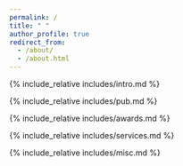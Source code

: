 ```yaml
---
permalink: /
title: " "
author_profile: true
redirect_from: 
  - /about/
  - /about.html
---
```




<span class='anchor' id='about-me'></span>
{% include_relative includes/intro.md %}

<span class='anchor' id='selected-publications'></span>
{% include_relative includes/pub.md %}

<span class='anchor' id='honors-and-awards'></span>
{% include_relative includes/awards.md %}

<span class='anchor' id='services'></span>
{% include_relative includes/services.md %}

<span class='anchor' id='misc'></span>
{% include_relative includes/misc.md %}
